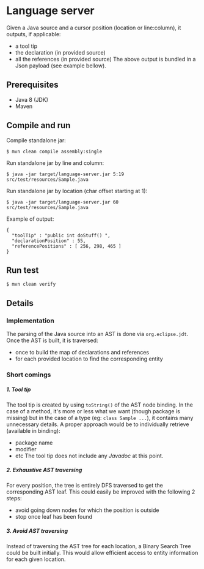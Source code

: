 # Language server

Given a Java source and a cursor position (location or line:column), it outputs, if applicable:
- a tool tip
- the declaration (in provided source)
- all the references (in provided source)
The above output is bundled in a Json payload (see example bellow).

## Prerequisites

- Java 8 (JDK)
- Maven

## Compile and run

Compile standalone jar:
```
$ mvn clean compile assembly:single
```

Run standalone jar by line and column:
```
$ java -jar target/language-server.jar 5:19 src/test/resources/Sample.java
```

Run standalone jar by location (char offset starting at 1):
```
$ java -jar target/language-server.jar 60 src/test/resources/Sample.java
```

Example of output:
```
{
  "toolTip" : "public int doStuff() ",
  "declarationPosition" : 55,
  "referencePositions" : [ 256, 298, 465 ]
}
```

## Run test

```
$ mvn clean verify
```

## Details

### Implementation
The parsing of the Java source into an AST is done via `org.eclipse.jdt`. Once the AST is built, it is traversed:
- once to build the map of declarations and references
- for each provided location to find the corresponding entity

### Short comings

##### 1. Tool tip
The tool tip is created by using `toString()` of the AST node binding. In the case of a method, it's more or less what we want (though package is missing) but in the case of a type (eg: `class Sample ...`), it contains many unnecessary details. A proper approach would be to individually retrieve (available in binding):
  - package name
  - modifier
  - etc
The tool tip does not include any _Javadoc_ at this point.

##### 2. Exhaustive AST traversing
For every position, the tree is entirely DFS traversed to get the corresponding AST leaf. This could easily be improved with the following 2 steps:
  - avoid going down nodes for which the position is outside
  - stop once leaf has been found

##### 3. Avoid AST traversing
Instead of traversing the AST tree for each location, a Binary Search Tree could be built initially. This would allow efficient access to entity information for each given location.
